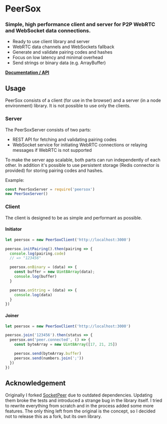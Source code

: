 # PeerSox
### Simple, high performance client and server for P2P WebRTC and WebSocket data connections.

* Ready to use client library and server
* WebRTC data channels and WebSockets fallback
* Generate and validate pairing codes and hashes
* Focus on low latency and minimal overhead
* Send strings or binary data (e.g. ArrayBuffer)

**[Documentation / API](https://peersox.netlify.com)**


## Usage
PeerSox consists of a client (for use in the browser) and a server (in a node
environment) library. It is not possible to use only the clients.

### Server
The PeerSoxServer consists of two parts:
* REST API for fetching and validating pairing codes
* WebSocket service for initiating WebRTC connections or relaying messages if
  WebRTC is not supported

To make the server app scalable, both parts can run independently of each other.
In addition it's possible to use persistent storage (Redis connector is
provided) for storing pairing codes and hashes.

Example:
```javascript
const PeerSoxServer = require('peersox')
new PeerSoxServer()
```

### Client
The client is designed to be as simple and performant as possible.

#### Initiator
```javascript
let peersox = new PeerSoxClient('http://localhost:3000')

peersox.initPairing().then(pairing => {
  console.log(pairing.code)
  // => "123456"

  peersox.onBinary = (data) => {
    const buffer = new Uint8Array(data);
    console.log(buffer)
  }

  peersox.onString = (data) => {
    console.log(data)
  }
})
```

#### Joiner
```javascript
let peersox = new PeerSoxClient('http://localhost:3000')

peersox.join('123456').then(status => {
  peersox.on('peer.connected', () => {
    const byteArray = new Uint8Array([17, 21, 25])

    peersox.send(byteArray.buffer)
    peersox.send(numbers.join(';'))
  })
})
```


## Acknowledgement
Originally I forked [SocketPeer](https://github.com/cvan/socketpeer) due to
outdated dependencies. Updating them broke the tests and introduced a strange
bug in the library itself. I tried to rewrite everything from scratch and in the
process added some more features. The only thing left from the original is the
concept, so I decided not to release this as a fork, but its own library.
